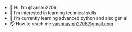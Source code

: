 - 👋 Hi, I’m @vaishu2706
- 👀 I’m interested in learning technical skills
- 🌱 I’m currently learning advanced python
  and also gen ai
  <br>
- 📫 How to reach me vaishnavipp2706@gmail.com

<!---
vaishu2706/vaishu2706 is a ✨ special ✨ repository because its `README.md` (this file) appears on your GitHub profile.
You can click the Preview link to take a look at your changes.
--->
